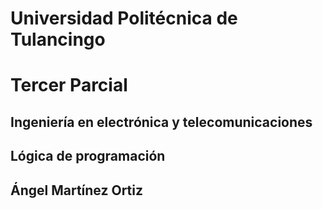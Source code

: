 # Universidad Politécnica de Tulancingo
# Tercer Parcial
## Ingeniería en electrónica y telecomunicaciones
## Lógica de programación
## Ángel Martínez Ortiz
